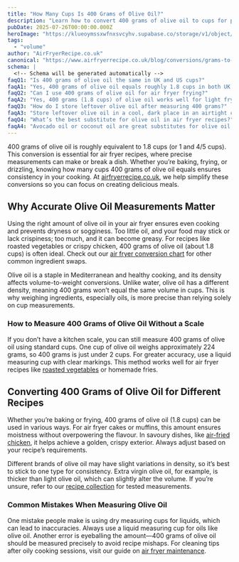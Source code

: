 ```yaml
---
title: "How Many Cups Is 400 Grams of Olive Oil?"
description: "Learn how to convert 400 grams of olive oil to cups for perfect air fryer recipes every time. Get accurate measurements in seconds!"
pubDate: 2025-07-26T00:00:00.000Z
heroImage: "https://klueoymssxwfnxsvcyhv.supabase.co/storage/v1/object/public/Shmucket/how-many-cups-is-400-grams-of-olive-oil.webp"
tags:
  - "volume"
author: "AirFryerRecipe.co.uk"
canonical: "https://www.airfryerrecipe.co.uk/blog/conversions/grams-to-cups/how-many-cups-is-400-grams-of-olive-oil"
schema: |
  <!-- Schema will be generated automatically -->
faqQ1: "Is 400 grams of olive oil the same in UK and US cups?"
faqA1: "Yes, 400 grams of olive oil equals roughly 1.8 cups in both UK and US measurements. While UK and US cups are slightly different (UK cups are 284ml vs. US 240ml), the difference is negligible for olive oil due to its density."
faqQ2: "Can I use 400 grams of olive oil for air fryer frying?"
faqA2: "Yes, 400 grams (1.8 cups) of olive oil works well for light frying in an air fryer. However, most air fryers require only a light coating of oil—about 1-2 tablespoons—for crisping. Using too much can cause smoke or uneven cooking."
faqQ3: "How do I store leftover olive oil after measuring 400 grams?"
faqA3: "Store leftover olive oil in a cool, dark place in an airtight container. Exposure to light and air can degrade its quality. If you’ve used it for cooking, avoid reusing it more than once to maintain flavour and health benefits."
faqQ4: "What’s the best substitute for olive oil in air fryer recipes?"
faqA4: "Avocado oil or coconut oil are great substitutes for olive oil in air fryer recipes. Both have high smoke points and neutral flavours. Use the same 400-gram (1.8-cup) measurement for seamless swaps in baking or frying."
---
```

<p>400 grams of olive oil is roughly equivalent to 1.8 cups (or 1 and 4/5 cups). This conversion is essential for air fryer recipes, where precise measurements can make or break a dish. Whether you’re baking, frying, or drizzling, knowing how many cups 400 grams of olive oil equals ensures consistency in your cooking. At <a href=https://www.airfryerrecipe.co.uk/>airfryerrecipe.co.uk</a>, we help simplify these conversions so you can focus on creating delicious meals.</p>  

<h2>Why Accurate Olive Oil Measurements Matter</h2>  
<p>Using the right amount of olive oil in your air fryer ensures even cooking and prevents dryness or sogginess. Too little oil, and your food may stick or lack crispiness; too much, and it can become greasy. For recipes like roasted vegetables or crispy chicken, 400 grams of olive oil (about 1.8 cups) is often ideal. Check out our <a href=https://www.airfryerrecipe.co.uk/air-fryer-conversion-chart>air fryer conversion chart</a> for other common ingredient swaps.</p>  

<p>Olive oil is a staple in Mediterranean and healthy cooking, and its density affects volume-to-weight conversions. Unlike water, olive oil has a different density, meaning 400 grams won’t equal the same volume in cups. This is why weighing ingredients, especially oils, is more precise than relying solely on cup measurements.</p>  

<h3>How to Measure 400 Grams of Olive Oil Without a Scale</h3>  
<p>If you don’t have a kitchen scale, you can still measure 400 grams of olive oil using standard cups. One cup of olive oil weighs approximately 224 grams, so 400 grams is just under 2 cups. For greater accuracy, use a liquid measuring cup with clear markings. This method works well for air fryer recipes like <a href=https://www.airfryerrecipe.co.uk/recipe-category/vegetables>roasted vegetables</a> or homemade fries.</p>  

<h2>Converting 400 Grams of Olive Oil for Different Recipes</h2>  
<p>Whether you’re baking or frying, 400 grams of olive oil (1.8 cups) can be used in various ways. For air fryer cakes or muffins, this amount ensures moistness without overpowering the flavour. In savoury dishes, like <a href=https://www.airfryerrecipe.co.uk/recipe-category/chicken>air-fried chicken</a>, it helps achieve a golden, crispy exterior. Always adjust based on your recipe’s requirements.</p>  

<p>Different brands of olive oil may have slight variations in density, so it’s best to stick to one type for consistency. Extra virgin olive oil, for example, is thicker than light olive oil, which can slightly alter the volume. If you’re unsure, refer to our <a href=https://www.airfryerrecipe.co.uk/recipes>recipe collection</a> for tested measurements.</p>  

<h3>Common Mistakes When Measuring Olive Oil</h3>  
<p>One mistake people make is using dry measuring cups for liquids, which can lead to inaccuracies. Always use a liquid measuring cup for oils like olive oil. Another error is eyeballing the amount—400 grams of olive oil should be measured precisely to avoid recipe mishaps. For cleaning tips after oily cooking sessions, visit our guide on <a href=https://www.airfryerrecipe.co.uk/air-fryer-cleaner>air fryer maintenance</a>.</p>
